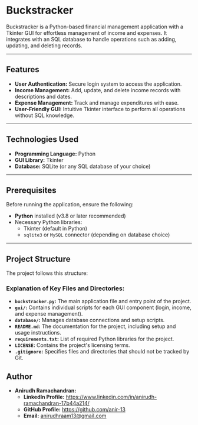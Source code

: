 
# Buckstracker

Buckstracker is a Python-based financial management application with a Tkinter GUI for effortless management of income and expenses. It integrates with an SQL database to handle operations such as adding, updating, and deleting records.

---

## Features
- **User Authentication:** Secure login system to access the application.
- **Income Management:** Add, update, and delete income records with descriptions and dates.
- **Expense Management:** Track and manage expenditures with ease.
- **User-Friendly GUI:** Intuitive Tkinter interface to perform all operations without SQL knowledge.

---

## Technologies Used
- **Programming Language:** Python
- **GUI Library:** Tkinter
- **Database:** SQLite (or any SQL database of your choice)

---

## Prerequisites
Before running the application, ensure the following:
- **Python** installed (v3.8 or later recommended)
- Necessary Python libraries:
  - Tkinter (default in Python)
  - `sqlite3` or `MySQL` connector (depending on database choice)

---
## Project Structure
The project follows this structure:


### Explanation of Key Files and Directories:
- **`buckstracker.py`:** The main application file and entry point of the project.
- **`gui/`:** Contains individual scripts for each GUI component (login, income, and expense management).
- **`database/`:** Manages database connections and setup scripts.
- **`README.md`:** The documentation for the project, including setup and usage instructions.
- **`requirements.txt`:** List of required Python libraries for the project.
- **`LICENSE`:** Contains the project's licensing terms.
- **`.gitignore`:** Specifies files and directories that should not be tracked by Git.



## Author
- **Anirudh Ramachandran:** 
   - **LinkedIn Profile:** https://www.linkedin.com/in/anirudh-ramachandran-17b44a214/
   - **GitHub Profile:** https://github.com/anir-13
   - **Email:** anirudhraam13@gmail.com


